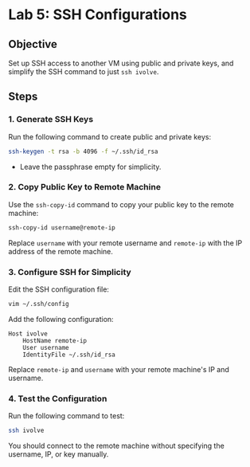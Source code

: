 # Lab 5: SSH Configurations

## Objective
Set up SSH access to another VM using public and private keys, and simplify the SSH command to just `ssh ivolve`.

## Steps

### 1. Generate SSH Keys
Run the following command to create public and private keys:
```bash
ssh-keygen -t rsa -b 4096 -f ~/.ssh/id_rsa
```
- Leave the passphrase empty for simplicity.

### 2. Copy Public Key to Remote Machine
Use the `ssh-copy-id` command to copy your public key to the remote machine:
```bash
ssh-copy-id username@remote-ip
```
Replace `username` with your remote username and `remote-ip` with the IP address of the remote machine.

### 3. Configure SSH for Simplicity
Edit the SSH configuration file:
```bash
vim ~/.ssh/config
```
Add the following configuration:
```
Host ivolve
    HostName remote-ip
    User username
    IdentityFile ~/.ssh/id_rsa
```
Replace `remote-ip` and `username` with your remote machine's IP and username.

### 4. Test the Configuration
Run the following command to test:
```bash
ssh ivolve
```
You should connect to the remote machine without specifying the username, IP, or key manually.

